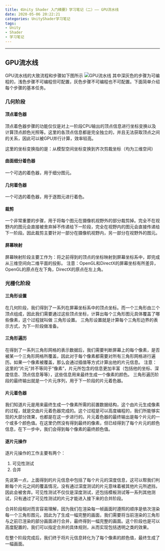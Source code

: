 ```yaml
---
title: 《Unity Shader 入门精要》学习笔记（二）—— GPU流水线
date: 2020-05-06 20:22:21
categories: UnityShader学习笔记
tags: 
- Unity
- Shader
- 学习笔记
---
```

----
## GPU流水线

GPU流水线的大致流程和步骤如下图所示
![GPU流水线](https://upload-images.jianshu.io/upload_images/5633236-a8b9670d9900afe0.png)
其中深灰色的步骤为可编程的，浅色步骤不可编程但可配置，灰色步骤不可编程也不可配置。下面简单介绍每个步骤的基本任务。

### 几何阶段
#### 顶点着色器
顶点着色器步骤的功能仅仅是对上一阶段CPU输出的顶点信息进行坐标变换以及计算顶点颜色光照等。这里的各顶点信息都是完全独立的，并且无法获取顶点之间的关系，因此可以被GPU并行计算，效率较高。

这里的坐标变换指的是：从模型空间坐标变换到齐次剪裁坐标（均为三维空间）

#### 曲面细分着色器
一个可选的着色器，用于细分图元。

#### 几何着色器
一个可选的着色器，用于逐图元进行着色。

#### 裁剪
一个非常重要的步骤，用于将每个图元在摄像机视野外的部分裁剪掉。完全不在视野内的图元会直接被舍弃掉不传递给下一阶段，完全在视野内的图元会直接传递给下一阶段。因此裁剪主要针对一部分在摄像机视野内，另一部分在视野外的图元。

#### 屏幕映射
屏幕映射阶段主要工作为：将之前得到的顶点的坐标映射到屏幕坐标系中，即完成从三维空间向二维平面的投影。
注意：OpenGL和DirectX的屏幕坐标有所差异，OpenGL的原点在左下角，DirectX的原点在左上角。

### 光栅化阶段
#### 三角形设置
在几何阶段，我们得到了一系列在屏幕坐标系中的顶点坐标。而一个三角形由三个顶点组成，因此我们需要通过这些顶点坐标，计算出每个三角形图元具体覆盖了哪些像素，这个过程就叫做 三角形设置。
三角形设置就是计算每个三角形边界的表示方式，为下一阶段做准备。

#### 三角形遍历
在得到了一系列三角形网格的表示数据后，我们需要判断屏幕上的每个像素，是否被某一个三角形网格所覆盖，因此对于每个像素都需要对所有三角形网格进行遍历。如果一个像素被覆盖，那么会通过插值等方式计算出他的片元信息。
注意：这里的“片元”并不等同于“像素”，片元所包含的信息更加丰富（包括他的坐标、深度信息、顶点信息等等），这些信息用来最终生成一个像素的颜色。
三角形遍历阶段的最终输出就是一个片元序列，用于下一阶段的片元着色器。

#### 片元着色器
我们知道片元是用来最终生成一个像素所需的前置数据结构，这个由片元生成像素的过程，就是交由片元着色器完成的。这个过程是可以高度编程的，我们所能够实现的大部分效果，也都是在这一步进行的。片元着色器的最终输出是每个片元的一个或多个颜色值。在这里仍然没有得到最终的像素，但已经得到了每个片元的颜色信息，在下一步中，我们会得到每个像素的最终颜色值。

#### 逐片元操作
逐片元操作的工作主要有两个：
1. 可见性测试
2. 合并

先说第一点，上面得到的片元信息中包括了每个片元的深度信息，这可以帮我们判断每个片元之间的覆盖情况，没有通过深度测试的片元意味着被其他片元所遮挡，因此会被舍弃。可见性测试不仅仅是深度测试，还包括模板测试等一系列其他测试，只有通过了可见性测试的片元才能进入接下来的合并阶段。

合并阶段相对而言容易理解，因为我们在渲染每一帧画面时遵照的顺序是依次渲染每一个三角形图元，因此为了生成一幅完整的画面，我们需要将当前渲染的三角形与之前已渲染的部分画面进行合并，最终得到一幅完整的画面。这个阶段也是可以高度配置的，我们可以指定合并的具体规则，从而实现包括透明之类的效果。

在整个阶段完成后，我们终于将片元信息转化为了每个像素的颜色值，最终生成了一幅画面。